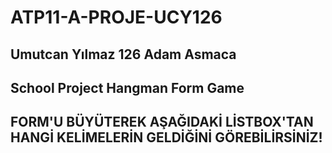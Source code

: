 # ATP11-A-PROJE-UCY126
Umutcan Yılmaz 126 Adam Asmaca
---------------------------------------------------------------------------------------
School Project Hangman Form Game
---------------------------------------------------------------------------------------
FORM'U BÜYÜTEREK AŞAĞIDAKİ LİSTBOX'TAN HANGİ KELİMELERİN GELDİĞİNİ GÖREBİLİRSİNİZ!
---------------------------------------------------------------------------------------
